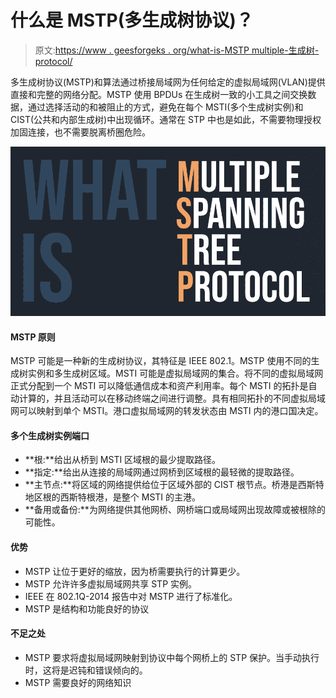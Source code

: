 # 什么是 MSTP(多生成树协议)？

> 原文:[https://www . geesforgeks . org/what-is-MSTP multiple-生成树-protocol/](https://www.geeksforgeeks.org/what-is-mstpmultiple-spanning-tree-protocol/)

多生成树协议(MSTP)和算法通过桥接局域网为任何给定的虚拟局域网(VLAN)提供直接和完整的网络分配。MSTP 使用 BPDUs 在生成树一致的小工具之间交换数据，通过选择活动的和被阻止的方式，避免在每个 MSTI(多个生成树实例)和 CIST(公共和内部生成树)中出现循环。通常在 STP 中也是如此，不需要物理授权加固连接，也不需要脱离桥圈危险。

![What-is-MSTP](img/5eee0983d836370a4c0a734e03db752f.png)

#### MSTP 原则

MSTP 可能是一种新的生成树协议，其特征是 IEEE 802.1。MSTP 使用不同的生成树实例和多生成树区域。MSTI 可能是虚拟局域网的集合。将不同的虚拟局域网正式分配到一个 MSTI 可以降低通信成本和资产利用率。每个 MSTI 的拓扑是自动计算的，并且活动可以在移动终端之间进行调整。具有相同拓扑的不同虚拟局域网可以映射到单个 MSTI。港口虚拟局域网的转发状态由 MSTI 内的港口国决定。

#### 多个生成树实例端口

*   **根:**给出从桥到 MSTI 区域根的最少提取路径。
*   **指定:**给出从连接的局域网通过网桥到区域根的最轻微的提取路径。
*   **主节点:**将区域的网络提供给位于区域外部的 CIST 根节点。桥港是西斯特地区根的西斯特根港，是整个 MSTI 的主港。
*   **备用或备份:**为网络提供其他网桥、网桥端口或局域网出现故障或被根除的可能性。

#### 优势

*   MSTP 让位于更好的缩放，因为桥需要执行的计算更少。
*   MSTP 允许许多虚拟局域网共享 STP 实例。
*   IEEE 在 802.1Q-2014 报告中对 MSTP 进行了标准化。
*   MSTP 是结构和功能良好的协议

#### 不足之处

*   MSTP 要求将虚拟局域网映射到协议中每个网桥上的 STP 保护。当手动执行时，这将是迟钝和错误倾向的。
*   MSTP 需要良好的网络知识